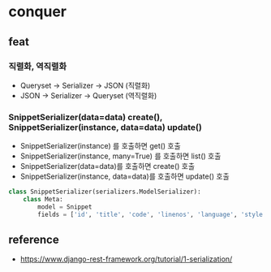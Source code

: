 # conquer

## feat

### 직렬화, 역직렬화
  - Queryset -> Serializer -> JSON (직렬화)
  - JSON -> Serializer -> Queryset (역직렬화)
### SnippetSerializer(data=data) create(), SnippetSerializer(instance, data=data) update()
  - SnippetSerializer(instance) 를 호출하면 get() 호출
  - SnippetSerializer(instance, many=True) 를 호출하면 list() 호출
  - SnippetSerializer(data=data)를 호출하면 create() 호출
  - SnippetSerializer(instance, data=data)를 호출하면 update() 호출
```python
class SnippetSerializer(serializers.ModelSerializer):
    class Meta:
        model = Snippet
        fields = ['id', 'title', 'code', 'linenos', 'language', 'style']
```

## reference

- https://www.django-rest-framework.org/tutorial/1-serialization/
